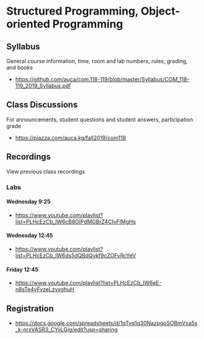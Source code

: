 Structured Programming, Object-oriented Programming
===================================================

## Syllabus

General course information, time, room and lab numbers, rules, grading, and
books

* <https://github.com/auca/com.118-119/blob/master/Syllabus/COM_118-119_2019_Syllabus.pdf>

## Class Discussions

For announcements, student questions and student answers, participation grade

* <https://piazza.com/auca.kg/fall2019/com118>

## Recordings

View previous class recordings

### Labs

#### Wednesday 9:25

* <https://www.youtube.com/playlist?list=PLHcEzCb_lW6cB8GIPdMGBrZ4CIvFlMgHs>

#### Wednesday 12:45

* <https://www.youtube.com/playlist?list=PLHcEzCb_lW6ds5dQBdQykf9cZOFvRcYeV>

#### Friday 12:45

* <https://www.youtube.com/playlist?list=PLHcEzCb_lW6eE-n8sTe4yFvzeLzyxghuH>

## Registration

* <https://docs.google.com/spreadsheets/d/1qTyq1q30NazpgoSOBmVxa5s_k-nrxVASR3_CYiiLGjg/edit?usp=sharing>

